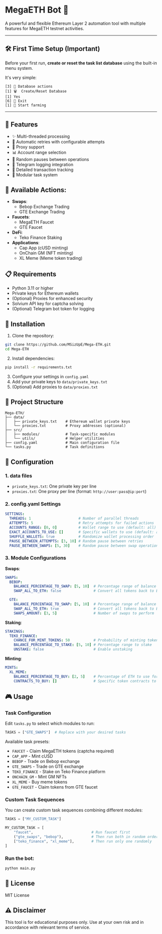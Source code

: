# MegaETH Bot 🌙

A powerful and flexible Ethereum Layer 2 automation tool with multiple features for MegaETH testnet activities.

---

## 🛠️ First Time Setup (Important)

Before your first run, **create or reset the task list database** using the built-in menu system.

It's very simple:

```
[3] 💾 Database actions  
[1] 🗑  Create/Reset Database  
[1] Yes  
[6] 👋 Exit  
[1] 🚀 Start farming  
```

---

## 🌟 Features
- ✨ Multi-threaded processing
- 🔄 Automatic retries with configurable attempts
- 🔐 Proxy support
- 📊 Account range selection
- 🎲 Random pauses between operations
- 🔔 Telegram logging integration
- 📝 Detailed transaction tracking
- 🧩 Modular task system

## 🎯 Available Actions:
- **Swaps**:
  - Bebop Exchange Trading
  - GTE Exchange Trading
- **Faucets**:
  - MegaETH Faucet
  - GTE Faucet
- **DeFi**:
  - Teko Finance Staking
- **Applications**:
  - Cap App (cUSD minting)
  - OnChain GM (NFT minting)
  - XL Meme (Meme token trading)

## 📋 Requirements
- Python 3.11 or higher
- Private keys for Ethereum wallets
- (Optional) Proxies for enhanced security
- Solvium API key for captcha solving
- (Optional) Telegram bot token for logging

## 🚀 Installation
1. Clone the repository:
```bash
git clone https://github.com/MSizUpE/Mega-ETH.git
cd Mega-ETH
```

2. Install dependencies:
```bash
pip install -r requirements.txt
```

3. Configure your settings in `config.yaml`
4. Add your private keys to `data/private_keys.txt`
5. (Optional) Add proxies to `data/proxies.txt`

## 📁 Project Structure
```
Mega-ETH/
├── data/
│   ├── private_keys.txt    # Ethereum wallet private keys
│   └── proxies.txt         # Proxy addresses (optional)
├── src/
│   ├── modules/            # Task-specific modules
│   └── utils/              # Helper utilities
├── config.yaml             # Main configuration file
└── tasks.py                # Task definitions
```

## 📝 Configuration

### 1. data files
- `private_keys.txt`: One private key per line
- `proxies.txt`: One proxy per line (format: `http://user:pass@ip:port`)

### 2. config.yaml Settings
```yaml
SETTINGS:
  THREADS: 1                      # Number of parallel threads
  ATTEMPTS: 5                     # Retry attempts for failed actions
  ACCOUNTS_RANGE: [0, 0]          # Wallet range to use (default: all)
  EXACT_ACCOUNTS_TO_USE: []       # Specific wallets to use (default: all)
  SHUFFLE_WALLETS: true           # Randomize wallet processing order
  PAUSE_BETWEEN_ATTEMPTS: [3, 10] # Random pause between retries
  PAUSE_BETWEEN_SWAPS: [5, 30]    # Random pause between swap operations
```

### 3. Module Configurations

**Swaps**:
```yaml
SWAPS:
  BEBOP:
    BALANCE_PERCENTAGE_TO_SWAP: [5, 10]  # Percentage range of balance to swap
    SWAP_ALL_TO_ETH: false               # Convert all tokens back to ETH

  GTE:
    BALANCE_PERCENTAGE_TO_SWAP: [5, 10]  # Percentage range of balance to swap
    SWAP_ALL_TO_ETH: true                # Convert all tokens back to ETH
    SWAPS_AMOUNT: [3, 5]                 # Number of swaps to perform
```

**Staking**:
```yaml
STAKINGS:
  TEKO_FINANCE:
    CHANCE_FOR_MINT_TOKENS: 50           # Probability of minting tokens
    BALANCE_PERCENTAGE_TO_STAKE: [5, 10] # Percentage range to stake
    UNSTAKE: false                       # Enable unstaking
```

**Minting**:
```yaml
MINTS:
  XL_MEME:
    BALANCE_PERCENTAGE_TO_BUY: [2, 5]    # Percentage of ETH to use for meme tokens
    CONTRACTS_TO_BUY: []                 # Specific token contracts to buy
```

## 🎮 Usage

### Task Configuration
Edit `tasks.py` to select which modules to run:

```python
TASKS = ["GTE_SWAPS"]  # Replace with your desired tasks
```

Available task presets:
- `FAUCET` - Claim MegaETH tokens (captcha required)
- `CAP_APP` - Mint cUSD
- `BEBOP` - Trade on Bebop exchange
- `GTE_SWAPS` - Trade on GTE exchange
- `TEKO_FINANCE` - Stake on Teko Finance platform
- `ONCHAIN_GM` - Mint GM NFTs
- `XL_MEME` - Buy meme tokens
- `GTE_FAUCET` - Claim tokens from GTE faucet

### Custom Task Sequences
You can create custom task sequences combining different modules:
```python
TASKS = ["MY_CUSTOM_TASK"]

MY_CUSTOM_TASK = [
    "faucet",                           # Run faucet first
    ("gte_swaps", "bebop"),             # Then run both in random order
    ["teko_finance", "xl_meme"],        # Then run only one randomly
]
```

### Run the bot:
```bash
python main.py
```

## 📜 License
MIT License

## ⚠️ Disclaimer 
This tool is for educational purposes only. Use at your own risk and in accordance with relevant terms of service.

